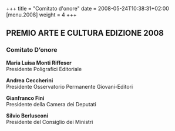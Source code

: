 +++
title = "Comitato d'onore"
date = 2008-05-24T10:38:31+02:00
[menu.2008]
weight = 4
+++

## PREMIO ARTE E CULTURA EDIZIONE 2008

### Comitato D’onore

**Maria Luisa Monti Riffeser**  
Presidente Poligrafici Editoriale

**Andrea Ceccherini**  
Presidente Osservatorio Permanente Giovani-Editori

**Gianfranco Fini**  
Presidente della Camera dei Deputati

**Silvio Berlusconi**  
Presidente del Consiglio dei Ministri

